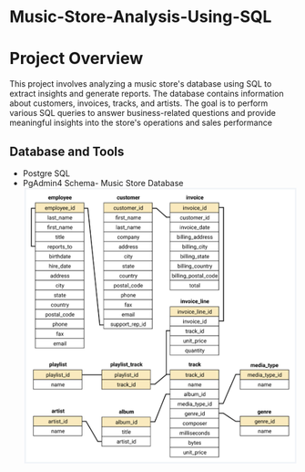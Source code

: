 # Music-Store-Analysis-Using-SQL
# Project Overview
This project involves analyzing a music store's database using SQL to extract insights and generate reports. The database contains information about customers, invoices, tracks, and artists. The goal is to perform various SQL queries to answer business-related questions and provide meaningful insights into the store's operations and sales performance

## Database and Tools
* Postgre SQL
* PgAdmin4
Schema- Music Store Database
![MusicstoreSchema](https://github.com/Prince0813/Music-Store-Analysis-Using-SQL/blob/main/schema_diagram.png)
